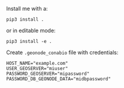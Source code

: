 Install me with a:

```
pip3 install .
```

or in editable mode:

```
pip3 install -e .
```

Create `.geonode_conabio` file with credentials:

```
HOST_NAME="example.com"
USER_GEOSERVER="miuser"
PASSWORD_GEOSERVER="mipassword"
PASSWORD_DB_GEONODE_DATA="midbpassword"
````

